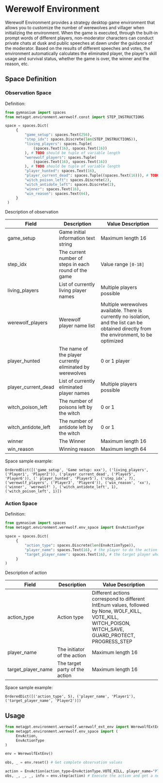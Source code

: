 # Werewolf Environment

Werewolf Environment provides a strategy desktop game environment that allows you to customize the number of werewolves and villager when initializing the environment. When the game is executed, through the built-in prompt words of different players, non-moderator characters can conduct private chats at dusk and public speeches at dawn under the guidance of the moderator. Based on the results of different speeches and votes, the environment automatically calculates the eliminated player, the player's skill usage and survival status, whether the game is over, the winner and the reason, etc.

## Space Definition

### Observation Space

Definition:  

```python
from gymnasium import spaces
from metagpt.environment.werewolf.const import STEP_INSTRUCTIONS

space = spaces.Dict(
     {
         "game_setup": spaces.Text(256),
         "step_idx": spaces.Discrete(len(STEP_INSTRUCTIONS)),
         "living_players": spaces.Tuple(
             (spaces.Text(16), spaces.Text(16))
         ), # TODO should be tuple of variable length
         "werewolf_players": spaces.Tuple(
             (spaces.Text(16), spaces.Text(16))
         ), # TODO should be tuple of variable length
         "player_hunted": spaces.Text(16),
         "player_current_dead": spaces.Tuple((spaces.Text(16))), # TODO should be tuple of variable length
         "witch_poison_left": spaces.Discrete(2),
         "witch_antidote_left": spaces.Discrete(2),
         "winner": spaces.Text(16),
         "win_reason": spaces.Text(64),
     }
 )
```

Description of observation  

| Field | Description | Value Description |
| ---------- | ----------------------- | ---------- |
| game_setup | Game initial information text string | Maximum length 16 |
| step_idx | The current number of steps in each round of the game | Value range `[0-18]` |
| living_players | List of currently living player names | Multiple players possible |
| werewolf_players | Werewolf player name list | Multiple werewolves available. There is currently no isolation, and the list can be obtained directly from the environment, to be optimized |
| player_hunted | The name of the player currently eliminated by werewolves | 0 or 1 player |
| player_current_dead | List of currently eliminated player names | Multiple players possible |
| witch_poison_left | The number of poisons left by the witch | 0 or 1 |
| witch_antidote_left | The number of antidote left by the witch | 0 or 1 |
| winner | The Winner | Maximum length 16 |
| win_reason | Winning reason | Maximum length 64 |


Space sample example:
```
OrderedDict([('game_setup', 'Game setup: xxx'), ('living_players', ('Player1', 'Player2')), ('player_current_dead', ('Player5', 'Player6')), (' player_hunted', 'Player5'), ('step_idx', 7), ('werewolf_players', ('Player3', 'Player4')), ('win_reason', 'xx'), ('winner', 'werewolf' ), ('witch_antidote_left', 1), ('witch_poison_left', 1)])
```

### Action Space

Definition:

```python
from gymnasium import spaces
from metagpt.environment.werewolf.env_space import EnvActionType

space = spaces.Dict(
     {
         "action_type": spaces.Discrete(len(EnvActionType)),
         "player_name": spaces.Text(16), # the player to do the action
         "target_player_name": spaces.Text(16), # the target player who take the action
     }
)
```

Description of action   

| Field | Description | Value Description |
| ----------- | ----------------------------------- | --------- |
| action_type | Action type | Different actions correspond to different IntEnum values, followed by None, WOLF_KILL, VOTE_KILL, WITCH_POISON, WITCH_SAVE, GUARD_PROTECT, PROGRESS_STEP |
| player_name | The initiator of the action | Maximum length 16 |
| target_player_name | The target party of the action | Maximum length 16 |

Space sample example:

```
OrderedDict([('action_type', 5), ('player_name', 'Player1'), ('target_player_name', 'Player2')])
```

## Usage

```python
from metagpt.environment.werewolf.werewolf_ext_env import WerewolfExtEnv
from metagpt.environment.werewolf.env_space import (
     EnvAction,
     EnvActionType
)

env = WerewolfExtEnv()

obs, _ = env.reset() # Get complete observation values

action = EnvAction(action_type=EnvActionType.VOTE_KILL, player_name="Player1", target_player_name="Player2") #Initialize a set of action values, `Player1` will kill `Player2`
obs, _, _, _, info = env.step(action) # Execute the action and get a new complete observation
```
